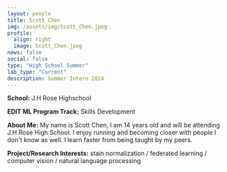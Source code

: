 ```yaml
---
layout: people
title: Scott Chen
img: /assets/img/Scott_Chen.jpeg
profile:
  align: right
  image: Scott_Chen.jpeg
news: false
social: false
type: "High School Summer"
lab_type: "Current"
description: Summer Intern 2024
---
```


**School:** J.H Rose Highschool 

**EDIT ML Program Track:**
Skills Development

**About Me:**
My name is Scott Chen, I am 14 years old and will be attending J.H Rose High School. I enjoy running and becoming closer with people I don't know as well. I learn faster from being taught by my peers. 

**Project/Research Interests:**
stain normalization / federated learning / computer vision / natural language processing
    